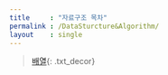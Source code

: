 ```yaml
---
title     : "자료구조 목차"
permalink : /DataSturcture&Algorithm/
layout    : single
---
```


 > [배열](https://oikimio.github.io/array/){: .txt_decor}
 

 
